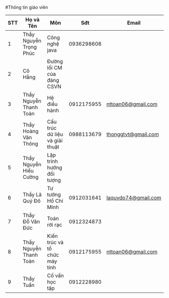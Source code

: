 #Thông tin giáo viên

|STT|Họ và Tên|Môn|Sđt|Email|
|---|---------|---|---|-----|
|1|Thầy Nguyễn Trọng Phúc | Công nghệ java                | 0936298608  |                     |
|2|Cô Hằng                | Đường lối CM của đảng CSVN    |             |                     |
|3|Thầy Nguyễn Thanh Toàn | Hệ điều hành                  | 0912175955  | nttoan06@gmail.com  |
|4|Thầy Hoàng Văn Thông   | Cấu trúc dữ liệu và giải thuật| 0988113679  | thonggtvt@gmail.com |
|5|Thầy Nguyễn Hiếu Cường | Lập trình hướng đối tượng     |             |                     |
|6|Thầy Lã Quý Đô         | Tư tưởng Hồ Chí Minh          | 0912031641  | laquydo74@gmail.com |
|7|Thầy Đỗ Văn Đức        | Toán rời rạc                  | 0912324873  |                     |
|8|Thầy Nguyễn Thanh Toàn | Kiến trúc và tổ chức máy tính | 0912175955  | nttoan06@gmail.com  |
|9|Thầy Tuấn              | Cố vấn học tập                | 0912228980  |                     |
